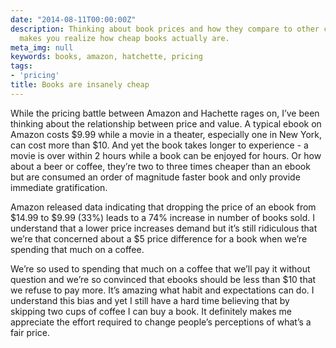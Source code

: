 ```yaml
---
date: "2014-08-11T00:00:00Z"
description: Thinking about book prices and how they compare to other common items
  makes you realize how cheap books actually are.
meta_img: null
keywords: books, amazon, hatchette, pricing
tags:
- 'pricing'
title: Books are insanely cheap
---
```


While the pricing battle between Amazon and Hachette rages on, I’ve been thinking about the relationship between price and value. A typical ebook on Amazon costs $9.99 while a movie in a theater, especially one in New York, can cost more than $10. And yet the book takes longer to experience - a movie is over within 2 hours while a book can be enjoyed for hours. Or how about a beer or coffee, they’re two to three times cheaper than an ebook but are consumed an order of magnitude faster book and only provide immediate gratification.

Amazon released data indicating that dropping the price of an ebook from $14.99 to $9.99 (33%) leads to a 74% increase in number of books sold. I understand that a lower price increases demand but it’s still ridiculous that we’re that concerned about a $5 price difference for a book when we’re spending that much on a coffee.

We’re so used to spending that much on a coffee that we’ll pay it without question and we’re so convinced that ebooks should be less than $10 that we refuse to pay more. It’s amazing what habit and expectations can do. I understand this bias and yet I still have a hard time believing that by skipping two cups of coffee I can buy a book. It definitely makes me appreciate the effort required to change people’s perceptions of what’s a fair price.